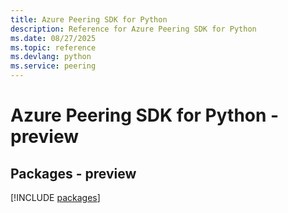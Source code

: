 ```yaml
---
title: Azure Peering SDK for Python
description: Reference for Azure Peering SDK for Python
ms.date: 08/27/2025
ms.topic: reference
ms.devlang: python
ms.service: peering
---
```

# Azure Peering SDK for Python - preview
## Packages - preview
[!INCLUDE [packages](peering-index.md)]